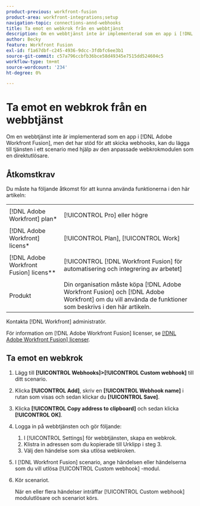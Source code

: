 ```yaml
---
product-previous: workfront-fusion
product-area: workfront-integrations;setup
navigation-topic: connections-annd-webhooks
title: Ta emot en webkrok från en webbtjänst
description: Om en webbtjänst inte är implementerad som en app i [!DNL Adobe Workfront Fusion], men det har stöd för att skicka webhooks, kan du lägga till tjänsten i ett scenario med hjälp av den anpassade webkrokmodulen som en direktutlösare.
author: Becky
feature: Workfront Fusion
exl-id: f1a67dbf-c245-4936-9dcc-3fdbfc6ee3b1
source-git-commit: c57a796ccbfb36bce58d49345e7515dd524604c5
workflow-type: tm+mt
source-wordcount: '234'
ht-degree: 0%

---
```


# Ta emot en webkrok från en webbtjänst

Om en webbtjänst inte är implementerad som en app i [!DNL Adobe Workfront Fusion], men det har stöd för att skicka webhooks, kan du lägga till tjänsten i ett scenario med hjälp av den anpassade webkrokmodulen som en direktutlösare.

## Åtkomstkrav

Du måste ha följande åtkomst för att kunna använda funktionerna i den här artikeln:

<table style="table-layout:auto">
 <col> 
 <col> 
 <tbody> 
  <tr> 
   <td role="rowheader">[!DNL Adobe Workfront] plan*</td> 
   <td> <p>[!UICONTROL Pro] eller högre</p> </td> 
  </tr> 
  <tr data-mc-conditions=""> 
   <td role="rowheader">[!DNL Adobe Workfront] licens*</td> 
   <td> <p>[!UICONTROL Plan], [!UICONTROL Work]</p> </td> 
  </tr> 
  <tr> 
   <td role="rowheader">[!DNL Adobe Workfront Fusion] licens**</td> 
   <td> <p>[!UICONTROL [!DNL Workfront Fusion] för automatisering och integrering av arbetet] </p> </td> 
  </tr> 
  <tr> 
   <td role="rowheader">Produkt</td> 
   <td>Din organisation måste köpa [!DNL Adobe Workfront Fusion] och [!DNL Adobe Workfront] om du vill använda de funktioner som beskrivs i den här artikeln.</td> 
  </tr> 
 </tbody> 
</table>

Kontakta [!DNL Workfront] administratör.

För information om [!DNL Adobe Workfront Fusion] licenser, se [[!DNL Adobe Workfront Fusion] licenser](../../workfront-fusion/get-started/license-automation-vs-integration.md).

## Ta emot en webkrok

1. Lägg till **[!UICONTROL Webhooks]>[!UICONTROL Custom webhook]** till ditt scenario.
1. Klicka **[!UICONTROL Add]**, skriv en **[!UICONTROL Webhook name]** i rutan som visas och sedan klickar du **[!UICONTROL Save]**.

1. Klicka **[!UICONTROL Copy address to clipboard]** och sedan klicka **[!UICONTROL OK]**.

1. Logga in på webbtjänsten och gör följande:

   1. I [!UICONTROL Settings] för webbtjänsten, skapa en webkrok.
   1. Klistra in adressen som du kopierade till Urklipp i steg 3.
   1. Välj den händelse som ska utlösa webkroken.

1. I [!DNL Workfront Fusion] scenario, ange händelsen eller händelserna som du vill utlösa [!UICONTROL Custom webhook] -modul.
1. Kör scenariot.

   När en eller flera händelser inträffar [!UICONTROL Custom webhook] modulutlösare och scenariot körs.
